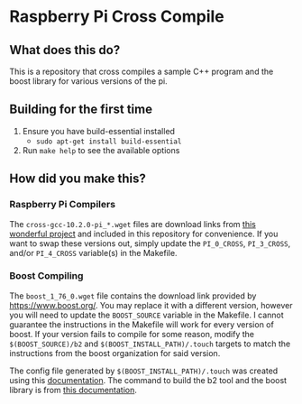 # Raspberry Pi Cross Compile
## What does this do?
This is a repository that cross compiles a sample C++ program and the boost library for various versions of the pi.

## Building for the first time
1. Ensure you have build-essential installed
    * `sudo apt-get install build-essential`
2. Run `make help` to see the available options

## How did you make this?
### Raspberry Pi Compilers
The `cross-gcc-10.2.0-pi_*.wget` files are download links from [this wonderful project](https://github.com/abhiTronix/raspberry-pi-cross-compilers) and included in this repository for convenience. If you want to swap these versions out, simply update the `PI_0_CROSS`, `PI_3_CROSS`, and/or `PI_4_CROSS` variable(s) in the Makefile.

### Boost Compiling
The `boost_1_76_0.wget` file contains the download link provided by https://www.boost.org/. You may replace it with a different 
version, however you will need to update the `BOOST_SOURCE` variable in the Makefile. I cannot guarantee the
instructions in the Makefile will work for every version of boost. If your version fails to compile for some reason,
modify the `$(BOOST_SOURCE)/b2` and `$(BOOST_INSTALL_PATH)/.touch` targets to match the instructions from the boost organization for said version.

The config file generated by `$(BOOST_INSTALL_PATH)/.touch` was created using this [documentation](https://www.boost.org/doc/libs/1_76_0/tools/build/doc/html/index.html#bbv2.overview.configuration). The command to build the b2 tool and the boost library is from [this documentation](https://www.boost.org/doc/libs/1_76_0/tools/build/doc/html/index.html#bbv2.installation).